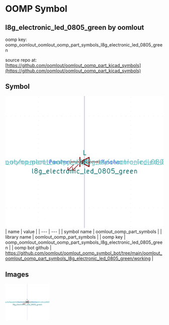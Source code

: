 # OOMP Symbol  
## l8g_electronic_led_0805_green  by oomlout  
  
oomp key: oomp_oomlout_oomlout_oomp_part_symbols_l8g_electronic_led_0805_green  
  
source repo at: [https://github.com/oomlout/oomlout_oomp_part_kicad_symbols](https://github.com/oomlout/oomlout_oomp_part_kicad_symbols)  
## Symbol  
  
[![working.png](working_600.png)](working.png)  
| name | value | 
| --- | --- | 
| symbol name | oomlout_oomp_part_symbols | 
| library name | oomlout_oomp_part_symbols | 
| oomp key | oomp_oomlout_oomlout_oomp_part_symbols_l8g_electronic_led_0805_green | 
| oomp bot github | https://github.com/oomlout/oomlout_oomp_symbol_bot/tree/main/oomlout_oomlout_oomp_part_symbols_l8g_electronic_led_0805_green/working | 
## Images  
  
[![working.png](working_140.png)](working.png)  

